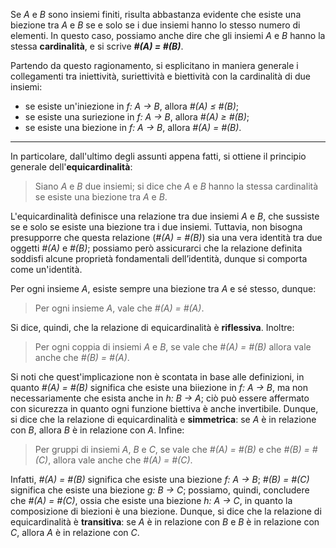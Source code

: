 Se *A* e *B* sono insiemi finiti, risulta abbastanza evidente che esiste una biezione tra *A* e *B* se e solo se i due insiemi hanno lo stesso numero di elementi. In questo caso, possiamo anche dire che gli insiemi *A* e *B* hanno la stessa **cardinalità**, e si scrive ***#(A) = #(B)***.

Partendo da questo ragionamento, si esplicitano in maniera generale i collegamenti tra iniettività, suriettività e biettività con la cardinalità di due insiemi:
- se esiste un'iniezione in *f: A → B*, allora *#(A) ≤ #(B)*;
- se esiste una suriezione in *f: A → B*, allora *#(A) ≥ #(B)*;
- se esiste una biezione in *f: A → B*, allora *#(A) = #(B)*.
___
In particolare, dall'ultimo degli assunti appena fatti, si ottiene il principio generale dell'**equicardinalità**:

> Siano *A* e *B* due insiemi; si dice che *A* e *B* hanno la stessa cardinalità se esiste una biezione tra *A* e *B*.

L'equicardinalità definisce una relazione tra due insiemi *A* e *B*, che sussiste se e solo se esiste una biezione tra i due insiemi. Tuttavia, non bisogna presupporre che questa relazione (*#(A) = #(B)*) sia una vera identità tra due oggetti *#(A)* e *#(B)*; possiamo però assicurarci che la relazione definita soddisfi alcune proprietà fondamentali dell’identità, dunque si comporta come un'identità.

Per ogni insieme *A*, esiste sempre una biezione tra *A* e sé stesso, dunque:

> Per ogni insieme *A*, vale che *#(A) = #(A)*.

Si dice, quindi, che la relazione di equicardinalità è **riflessiva**. Inoltre:

> Per ogni coppia di insiemi *A* e *B*, se vale che *#(A) = #(B)* allora vale anche che *#(B) = #(A)*.

Si noti che quest'implicazione non è scontata in base alle definizioni, in quanto *#(A) = #(B)* significa che esiste una biiezione in *f: A → B*, ma non necessariamente che esista anche in *h: B → A*; ciò può essere affermato con sicurezza in quanto ogni funzione biettiva è anche invertibile. Dunque, si dice che la relazione di equicardinalità e **simmetrica**: se *A* è in relazione con *B*, allora *B* è in relazione con *A*. Infine:

> Per gruppi di insiemi *A*, *B* e *C*, se vale che *#(A) = #(B)* e che *#(B) = #(C)*, allora vale anche che *#(A) = #(C)*.

Infatti, *#(A) = #(B)* significa che esiste una biezione *f: A → B*; *#(B) = #(C)* significa che esiste una biezione *g: B → C*; possiamo, quindi, concludere che *#(A) = #(C)*, ossia che esiste una biezione *h: A → C*, in quanto la composizione di biezioni è una biezione. Dunque, si dice che la relazione di equicardinalità è **transitiva**: se *A* è in relazione con *B* e *B* è in relazione con *C*, allora *A* è in relazione con *C*.